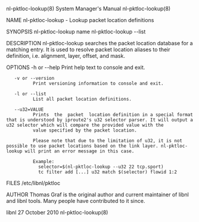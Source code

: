 nl-pktloc-lookup(8)                                                                        System Manager's Manual                                                                        nl-pktloc-lookup(8)



NAME
       nl-pktloc-lookup - Lookup packet location definitions

SYNOPSIS
       nl-pktloc-lookup name
       nl-pktloc-lookup --list


DESCRIPTION
       nl-pktloc-lookup searches the packet location database for a matching entry. It is used to resolve packet location aliases to their definition, i.e. alignment, layer, offset, and mask.


OPTIONS
       -h or --help
              Print help text to console and exit.

       -v or --version
              Print versioning information to console and exit.

       -l or --list
              List all packet location definitions.

       --u32=VALUE
              Prints  the  packet  location definition in a special format that is understood by iproute2's u32 selector parser. It will output a u32 selector which will compare the provided value with the
              value specified by the packet location.

              Please note that due to the limitation of u32, it is not possible to use packet locations based on the link layer. nl-pktloc-lookup will print an error message in this case.

              Example:
                selector=$(nl-pktloc-lookup --u32 22 tcp.sport)
                tc filter add [...] u32 match $(selector) flowid 1:2


FILES
       /etc/libnl/pktloc


AUTHOR
       Thomas Graf is the original author and current maintainer of libnl and libnl tools. Many people have contributed to it since.



libnl                                                                                          27 October 2010                                                                            nl-pktloc-lookup(8)
